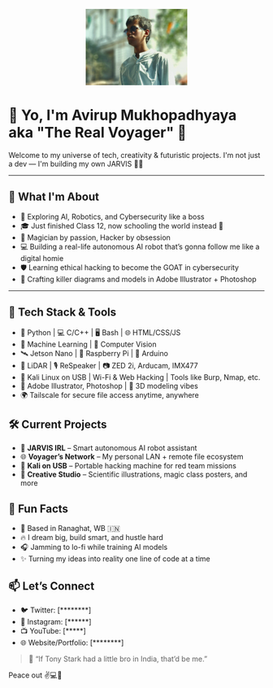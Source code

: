 <p align="center">
  <img src="https://github.com/avirup04/avirup04/blob/main/avatar.jpg?raw=true" width="200" alt="Avirup's Avatar"/>
</p>

# 👋 Yo, I'm Avirup Mukhopadhyaya aka "The Real Voyager" 🚀

Welcome to my universe of tech, creativity & futuristic projects. I'm not just a dev — I'm building my own JARVIS 🤖✨

---

## 🧠 What I'm About

- 🧬 Exploring AI, Robotics, and Cybersecurity like a boss  
- 🎓 Just finished Class 12, now schooling the world instead 😤  
- 🎩 Magician by passion, Hacker by obsession  
- 💻 Building a real-life autonomous AI robot that’s gonna follow me like a digital homie  
- 🛡️ Learning ethical hacking to become the GOAT in cybersecurity  
- 🎨 Crafting killer diagrams and models in Adobe Illustrator + Photoshop

---

## 🔧 Tech Stack & Tools

- 🐍 Python | 💻 C/C++ | 🖥️ Bash | 🌐 HTML/CSS/JS  
- 🧠 Machine Learning | 🤖 Computer Vision  
- 🛰️ Jetson Nano | 🍓 Raspberry Pi | 🎯 Arduino  
- 📡 LiDAR | 🎙️ ReSpeaker | 📷 ZED 2i, Arducam, IMX477  
- 🔐 Kali Linux on USB | Wi-Fi & Web Hacking | Tools like Burp, Nmap, etc.  
- 🎨 Adobe Illustrator, Photoshop | 📐 3D modeling vibes  
- 🌍 Tailscale for secure file access anytime, anywhere  


## 🛠️ Current Projects

- 🧠 **JARVIS IRL** – Smart autonomous AI robot assistant  
- 🌐 **Voyager’s Network** – My personal LAN + remote file ecosystem  
- 🔐 **Kali on USB** – Portable hacking machine for red team missions  
- 📸 **Creative Studio** – Scientific illustrations, magic class posters, and more


## 🌟 Fun Facts

- 📍 Based in Ranaghat, WB 🇮🇳  
- 🔥 I dream big, build smart, and hustle hard  
- 🎧 Jamming to lo-fi while training AI models  
- ✨ Turning my ideas into reality one line of code at a time  


## 📫 Let’s Connect

- 🐦 Twitter: [********]  
- 📸 Instagram: [******]  
- 📺 YouTube: [*****]  
- 🌐 Website/Portfolio: [********]  


> 💬 “If Tony Stark had a little bro in India, that’d be me.”

Peace out ✌️💻🧠

